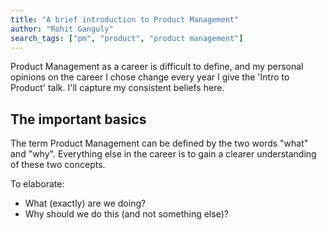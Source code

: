 ```yaml
---
title: "A brief introduction to Product Management"
author: "Rohit Ganguly"
search_tags: ["pm", "product", "product management"]
---
```


Product Management as a career is difficult to define, and my personal opinions on the career I chose change every year I give the 'Intro to Product' talk. I'll capture my consistent beliefs here.

## The important basics

The term Product Management can be defined by the two words "what" and "why". Everything else in the career is to gain a clearer understanding of these two concepts.

To elaborate:
- What (exactly) are we doing?
- Why should we do this (and not something else)?


